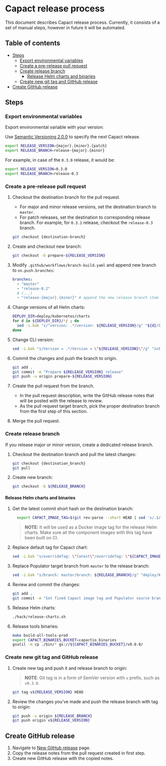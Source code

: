 # Capact release process

This document describes Capact release process. Currently, it consists of a set of manual steps, however in future it will be automated.

## Table of contents

<!-- toc -->

- [Steps](#steps)
  * [Export environmental variables](#export-environmental-variables)
  * [Create a pre-release pull request](#create-a-pre-release-pull-request)
  * [Create release branch](#create-release-branch)
    + [Release Helm charts and binaries](#release-helm-charts-and-binaries)
  * [Create new git tag and GitHub release](#create-new-git-tag-and-github-release)
- [Create GitHub release](#create-github-release)

<!-- tocstop -->

## Steps

### Export environmental variables

Export environmental variable with your version:
    
Use [Semantic Versioning 2.0.0](https://semver.org/spec/v2.0.0.html) to specify the next Capact release.

```bash
export RELEASE_VERSION={major}.{minor}.{patch} 
export RELEASE_BRANCH=release-{major}.{minor} 
```

For example, in case of the `0.3.0` release, it would be:

```bash
export RELEASE_VERSION=0.3.0 
export RELEASE_BRANCH=release-0.3
```

### Create a pre-release pull request

1. Checkout the destination branch for the pull request.

    - For major and minor release versions, set the destination branch to `master`. 
    - For patch releases, set the destination to corresponding release branch. For example, for `0.3.1` release, checkout the `release-0.3` branch.

    ```bash
    git checkout {destination-branch}
    ```

1. Create and checkout new branch:
    
   ```bash
   git checkout -b prepare-${RELEASE_VERSION}
   ```   

1. Modify `.github/workflows/branch-build.yaml` and append new branch to `on.push.branches`:

    ```yaml
    branches:
      - "master"
      - "release-0.2"
      # (...)
      - "release-{major}.{minor}" # append the new release branch item
    ```

1. Change versions of all Helm charts:

   ```bash
   DEPLOY_DIR=deploy/kubernetes/charts
   for d in ${DEPLOY_DIR}/*/ ; do
     sed -i.bak "s/^version: .*/version: ${RELEASE_VERSION}/g" "${d}/Chart.yaml"
   done
   ```

1. Change CLI version:

    ```bash
   sed -i.bak "s/Version = .*/Version = \"${RELEASE_VERSION}\"/g" "internal/cli/info.go"
   ```
   
1. Commit the changes and push the branch to origin.
    
    ```bash
    git add .
    git commit -m "Prepare ${RELEASE_VERSION} release"
    git push -u origin prepare-${RELEASE_VERSION}
    ```
    
1. Create the pull request from the branch.
   
   - In the pull request description, write the GitHub release notes that will be posted with the release to review.
   - As the pull request target branch, pick the proper destination branch from the first step of this section.
    
1. Merge the pull request.
    
### Create release branch

If you release major or minor version, create a dedicated release branch.

1. Checkout the destination branch and pull the latest changes:

    ```bash
    git checkout {destination_branch}
    git pull
    ```

1. Create new branch:
   
    ```bash
    git checkout -b ${RELEASE_BRANCH}
    ```

#### Release Helm charts and binaries

1. Get the latest commit short hash on the destination branch:
    
   ```bash
     export CAPACT_IMAGE_TAG=$(git rev-parse --short HEAD | sed 's/.$//')
   ```  

   > **NOTE:** It will be used as a Docker image tag for the release Helm charts. Make sure all the component images with this tag have been built on CI.  

1. Replace default tag for Capact chart:

    ```bash
    sed -i.bak "s/overrideTag: \"latest\"/overrideTag: \"${CAPACT_IMAGE_TAG}\"/g" "deploy/kubernetes/charts/capact/values.yaml"
    ```

1. Replace Populator target branch from `master` to the release branch:
  
   ```bash
   sed -i.bak "s/branch: master/branch: ${RELEASE_BRANCH}/g" "deploy/kubernetes/charts/capact/charts/och-public/values.yaml"
   ```

1. Review and commit the changes:

   ```bash
   git add .
   git commit -m "Set fixed Capact image tag and Populator source branch"
   ```

1. Release Helm charts:
   
    ```bash
    ./hack/release-charts.sh
    ```

1. Release tools binaries:
   
    ```bash
    make build-all-tools-prod
    export CAPACT_BINARIES_BUCKET=capactio_binaries
    gsutil -m cp ./bin/* gs://${CAPACT_BINARIES_BUCKET}/v0.0.0/
    ```

### Create new git tag and GitHub release

1. Create new tag and push it and release branch to origin:

    > **NOTE**: Git tag is in a form of SemVer version with `v` prefix, such as `v0.3.0`.
   
    ```bash
    git tag v${RELEASE_VERSION} HEAD
    ```
   
1. Review the changes you've made and push the release branch with tag to origin:

   ```bash
   git push -u origin ${RELEASE_BRANCH}
   git push origin v${RELEASE_VERSION}
   ```

## Create GitHub release
    
1. Navigate to [New GitHub release](https://github.com/Project-Voltron/go-voltron/releases/new) page.
1. Copy the release notes from the pull request created in first step.
1. Create new GitHub release with the copied notes.

